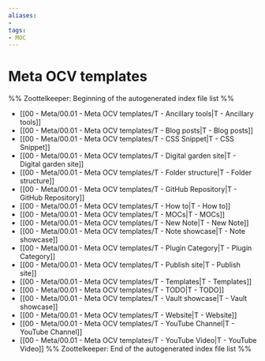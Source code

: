 ```yaml
---
aliases:
- 
tags:
- MOC
---
```


# Meta OCV templates

%% Zoottelkeeper: Beginning of the autogenerated index file list  %%
-  [[00 - Meta/00.01 - Meta OCV templates/T - Ancillary tools|T - Ancillary tools]]
-  [[00 - Meta/00.01 - Meta OCV templates/T - Blog posts|T - Blog posts]]
-  [[00 - Meta/00.01 - Meta OCV templates/T - CSS Snippet|T - CSS Snippet]]
-  [[00 - Meta/00.01 - Meta OCV templates/T - Digital garden site|T - Digital garden site]]
-  [[00 - Meta/00.01 - Meta OCV templates/T - Folder structure|T - Folder structure]]
-  [[00 - Meta/00.01 - Meta OCV templates/T - GitHub Repository|T - GitHub Repository]]
-  [[00 - Meta/00.01 - Meta OCV templates/T - How to|T - How to]]
-  [[00 - Meta/00.01 - Meta OCV templates/T - MOCs|T - MOCs]]
-  [[00 - Meta/00.01 - Meta OCV templates/T - New Note|T - New Note]]
-  [[00 - Meta/00.01 - Meta OCV templates/T - Note showcase|T - Note showcase]]
-  [[00 - Meta/00.01 - Meta OCV templates/T - Plugin Category|T - Plugin Category]]
-  [[00 - Meta/00.01 - Meta OCV templates/T - Publish site|T - Publish site]]
-  [[00 - Meta/00.01 - Meta OCV templates/T - Templates|T - Templates]]
-  [[00 - Meta/00.01 - Meta OCV templates/T - TODO|T - TODO]]
-  [[00 - Meta/00.01 - Meta OCV templates/T - Vault showcase|T - Vault showcase]]
-  [[00 - Meta/00.01 - Meta OCV templates/T - Website|T - Website]]
-  [[00 - Meta/00.01 - Meta OCV templates/T - YouTube Channel|T - YouTube Channel]]
-  [[00 - Meta/00.01 - Meta OCV templates/T - YouTube Video|T - YouTube Video]]
%% Zoottelkeeper: End of the autogenerated index file list  %%

